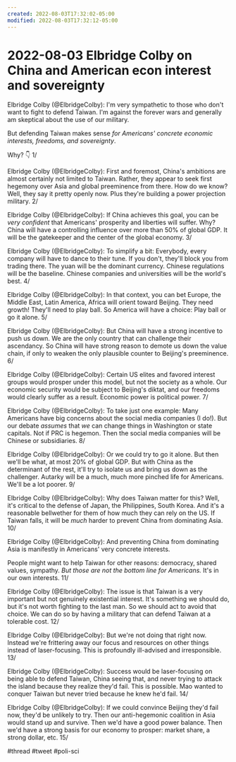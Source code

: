 ```yaml
---
created: 2022-08-03T17:32:02-05:00
modified: 2022-08-03T17:32:12-05:00
---
```


# 2022-08-03 Elbridge Colby on China and American econ interest and sovereignty

Elbridge Colby (@ElbridgeColby): I'm very sympathetic to those who don't want to fight to defend Taiwan. I'm against the forever wars and generally am skeptical about the use of our military. 

But defending Taiwan makes sense *for Americans' concrete economic interests, freedoms, and sovereignty*. 

Why? 👇 1/

Elbridge Colby (@ElbridgeColby): First and foremost, China's ambitions are almost certainly not limited to Taiwan. Rather, they appear to seek first hegemony over Asia and global preeminence from there. How do we know? Well, they say it pretty openly now. Plus they're building a power projection military. 2/

Elbridge Colby (@ElbridgeColby): If China achieves this goal, you can be *very confident* that Americans' prosperity and liberties will suffer. Why? China will have a controlling influence over more than 50% of global GDP. It will be the gatekeeper and the center of the global economy. 3/

Elbridge Colby (@ElbridgeColby): To simplify a bit: Everybody, every company will have to dance to their tune. If you don't, they'll block you from trading there. The yuan will be the dominant currency. Chinese regulations will be the baseline. Chinese companies and universities will be the world's best. 4/

Elbridge Colby (@ElbridgeColby): In that context, you can bet Europe, the Middle East, Latin America, Africa will orient toward Beijing. They need growth! They'll need to play ball. So America will have a choice: Play ball or go it alone. 5/

Elbridge Colby (@ElbridgeColby): But China will have a strong incentive to push us down. We are the only country that can challenge their ascendancy. So China will have strong reason to demote us down the value chain, if only to weaken the only plausible counter to Beijing's preeminence. 6/

Elbridge Colby (@ElbridgeColby): Certain US elites and favored interest groups would prosper under this model, but not the society as a whole. Our economic security would be subject to Beijing's diktat, and our freedoms would clearly suffer as a result. Economic power is political power. 7/

Elbridge Colby (@ElbridgeColby): To take just one example: Many Americans have big concerns about the social media companies (I do!). But our debate *assumes* that *we* can change things in Washington or state capitals. Not if PRC is hegemon. Then the social media companies will be Chinese or subsidiaries. 8/

Elbridge Colby (@ElbridgeColby): Or we could try to go it alone. But then we'll be what, at most 20% of global GDP. But with China as the determinant of the rest, it'll try to isolate us and bring us down as the challenger. Autarky will be a much, much more pinched life for Americans. We'll be a lot poorer. 9/

Elbridge Colby (@ElbridgeColby): Why does Taiwan matter for this? Well, it's critical to the defense of Japan, the Philippines, South Korea. And it's a reasonable bellwether for them of how much they can rely on the US. If Taiwan falls, it will be *much* harder to prevent China from dominating Asia. 10/

Elbridge Colby (@ElbridgeColby): And preventing China from dominating Asia is manifestly in Americans' very concrete interests. 

People might want to help Taiwan for other reasons: democracy, shared values, sympathy. *But those are not the bottom line for Americans.* It's in our own interests. 11/

Elbridge Colby (@ElbridgeColby): The issue is that Taiwan is a very important but not genuinely existential interest. It's something we should do, but it's not worth fighting to the last man. So we should act to avoid that choice. We can do so by having a military that can defend Taiwan at a tolerable cost. 12/

Elbridge Colby (@ElbridgeColby): But we're not doing that right now. Instead we're frittering away our focus and resources on other things instead of laser-focusing. This is profoundly ill-advised and irresponsible. 13/

Elbridge Colby (@ElbridgeColby): Success would be laser-focusing on being able to defend Taiwan, China seeing that, and never trying to attack the island because they realize they'd fail. This is possible. Mao wanted to conquer Taiwan but never tried because he knew he'd fail. 14/

Elbridge Colby (@ElbridgeColby): If we could convince Beijing they'd fail now, they'd be unlikely to try. Then our anti-hegemonic coalition in Asia would stand up and survive. Then we'd have a good power balance. Then we'd have a strong basis for our economy to prosper: market share, a strong dollar, etc. 15/

#thread #tweet #poli-sci
